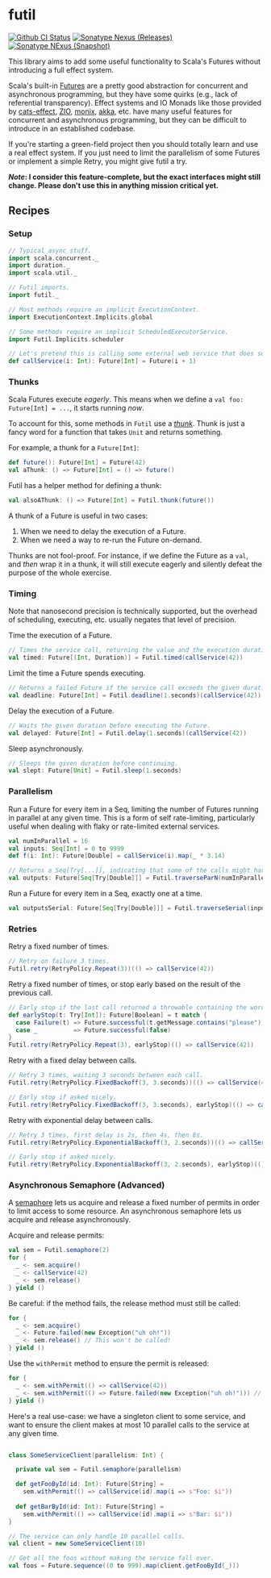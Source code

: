 # futil

[![Github CI Status][Badge-Github-CI]][Link-Github-CI]
[![Sonatype Nexus (Releases)][Badge-Sonatype-Release]][Link-Sonatype-Release]
[![Sonatype NExus (Snapshot)][Badge-Sonatype-Snapshot]][Link-Sonatype-Snapshot]

This library aims to add some useful functionality to Scala's Futures without introducing a full effect system.

Scala's built-in [Futures](https://docs.scala-lang.org/overviews/core/futures.html) are a pretty good abstraction for 
concurrent and asynchronous programming, but they have some quirks (e.g., lack of referential transparency).
Effect systems and IO Monads like those provided by [cats-effect](https://typelevel.org/cats-effect/), 
[ZIO](https://zio.dev/), [monix](https://monix.io/), [akka](https://akka.io/), etc. have many useful features
for concurrent and asynchronous programming, but they can be difficult to introduce in an established codebase.

If you're starting a green-field project then you should totally learn and use a real effect system.
If you just need to limit the parallelism of some Futures or implement a simple Retry, you might give futil a try.

**_Note_: I consider this feature-complete, but the exact interfaces might still change. Please don't use this in anything mission critical yet.**

## Recipes

### Setup

```scala mdoc
// Typical async stuff.
import scala.concurrent._
import duration._
import scala.util._

// Futil imports.
import futil._

// Most methods require an implicit ExecutionContext.
import ExecutionContext.Implicits.global

// Some methods require an implicit ScheduledExecutorService.
import Futil.Implicits.scheduler

// Let's pretend this is calling some external web service that does something useful. 
def callService(i: Int): Future[Int] = Future(i + 1)
```

### Thunks

Scala Futures execute _eagerly_. This means when we define a `val foo: Future[Int] = ...`, it starts running _now_.

To account for this, some methods in `Futil` use a [_thunk_](https://en.wikipedia.org/wiki/Thunk). 
Thunk is just a fancy word for a function that takes `Unit` and returns something.

For example, a thunk for a `Future[Int]`:

```scala mdoc
def future(): Future[Int] = Future(42)
val aThunk: () => Future[Int] = () => future()
```

Futil has a helper method for defining a thunk:

```scala mdoc
val alsoAThunk: () => Future[Int] = Futil.thunk(future())
```

A thunk of a Future is useful in two cases:

1. When we need to delay the execution of a Future.
2. When we need a way to re-run the Future on-demand.

Thunks are not fool-proof. For instance, if we define the Future as a `val`, and _then_ wrap it in a thunk, 
it will still execute eagerly and silently defeat the purpose of the whole exercise.

### Timing

Note that nanosecond precision is technically supported, but the overhead of scheduling, executing, etc.
usually negates that level of precision.

Time the execution of a Future.

```scala mdoc
// Times the service call, returning the value and the execution duration.
val timed: Future[(Int, Duration)] = Futil.timed(callService(42))
```

Limit the time a Future spends executing.

```scala mdoc
// Returns a failed Future if the service call exceeds the given duration.
val deadline: Future[Int] = Futil.deadline(1.seconds)(callService(42))
```

Delay the execution of a Future.

```scala mdoc
// Waits the given duration before executing the Future.
val delayed: Future[Int] = Futil.delay(1.seconds)(callService(42))
```

Sleep asynchronously.

```scala mdoc
// Sleeps the given duration before continuing.
val slept: Future[Unit] = Futil.sleep(1.seconds)
```

### Parallelism

Run a Future for every item in a Seq, limiting the number of Futures running in parallel at any given time.
This is a form of self rate-limiting, particularly useful when dealing with flaky or rate-limited external services.

```scala mdoc
val numInParallel = 16
val inputs: Seq[Int] = 0 to 9999
def f(i: Int): Future[Double] = callService(i).map(_ * 3.14)

// Returns a Seq[Try[...]], indicating that some of the calls might have failed. 
val outputs: Future[Seq[Try[Double]]] = Futil.traverseParN(numInParallel)(inputs)(f)
```

Run a Future for every item in a Seq, exactly one at a time.

```scala mdoc
val outputsSerial: Future[Seq[Try[Double]]] = Futil.traverseSerial(inputs)(f)
```

### Retries

Retry a fixed number of times.

```scala mdoc
// Retry on failure 3 times.
Futil.retry(RetryPolicy.Repeat(3))(() => callService(42))
```

Retry a fixed number of times, or stop early based on the result of the previous call.

```scala mdoc
// Early stop if the last call returned a throwable containing the word "please".
def earlyStop(t: Try[Int]): Future[Boolean] = t match {
  case Failure(t) => Future.successful(t.getMessage.contains("please"))
  case _          => Future.successful(false)
}
Futil.retry(RetryPolicy.Repeat(3), earlyStop)(() => callService(42))
```

Retry with a fixed delay between calls.

```scala mdoc
// Retry 3 times, waiting 3 seconds between each call.
Futil.retry(RetryPolicy.FixedBackoff(3, 3.seconds))(() => callService(42))

// Early stop if asked nicely.
Futil.retry(RetryPolicy.FixedBackoff(3, 3.seconds), earlyStop)(() => callService(42))
```

Retry with exponential delay between calls.

```scala mdoc
// Retry 3 times, first delay is 2s, then 4s, then 8s.
Futil.retry(RetryPolicy.ExponentialBackoff(3, 2.seconds))(() => callService(42))

// Early stop if asked nicely.
Futil.retry(RetryPolicy.ExponentialBackoff(3, 2.seconds), earlyStop)(() => callService(42))
```

### Asynchronous Semaphore (Advanced)

A [semaphore](https://en.wikipedia.org/wiki/Semaphore_(programming)) lets us acquire and release a fixed number of 
permits in order to limit access to some resource.
An asynchronous semaphore lets us acquire and release asynchronously.

Acquire and release permits:

```scala mdoc
val sem = Futil.semaphore(2)
for {
  _ <- sem.acquire()
  _ <- callService(42)
  _ <- sem.release()
} yield ()
```

Be careful: if the method fails, the release method must still be called:

```scala mdoc
for {
  _ <- sem.acquire()
  _ <- Future.failed(new Exception("uh oh!"))
  _ <- sem.release() // This won't be called!
} yield ()
```

Use the `withPermit` method to ensure the permit is released:

```scala mdoc
for {
  _ <- sem.withPermit(() => callService(42))
  _ <- sem.withPermit(() => Future.failed(new Exception("uh oh!"))) // Will still release the permit.
} yield ()
```

Here's a real use-case: we have a singleton client to some service, and want to ensure the client makes at most 10 
parallel calls to the service at any given time.

```scala mdoc

class SomeServiceClient(parallelism: Int) {

  private val sem = Futil.semaphore(parallelism)

  def getFooById(id: Int): Future[String] = 
    sem.withPermit(() => callService(id).map(i => s"Foo: $i"))
      
  def getBarById(id: Int): Future[String] =
    sem.withPermit(() => callService(id).map(i => s"Bar: $i"))
} 

// The service can only handle 10 parallel calls.
val client = new SomeServiceClient(10)

// Get all the foos without making the service fall over.
val foos = Future.sequence((0 to 999).map(client.getFooById(_)))
```

<!-- Links -->

[Badge-Github-CI]: https://img.shields.io/github/workflow/status/alexklibisz/futil/CI/main
[Link-Github-CI]: https://github.com/alexklibisz/futil/actions/workflows/pr.yml

[Badge-Sonatype-Release]: https://img.shields.io/nexus/r/com.klibisz/futil_2.13?server=https%3A%2F%2Foss.sonatype.org%2F
[Link-Sonatype-Release]: https://search.maven.org/artifact/com.klibisz/futil_2.13

[Badge-Sonatype-Snapshot]: https://img.shields.io/nexus/s/com.klibisz/futil_2.13?server=https%3A%2F%2Foss.sonatype.org
[Link-Sonatype-Snapshot]: https://oss.sonatype.org/content/repositories/snapshots/com/klibisz/futil/futil_2.13/

